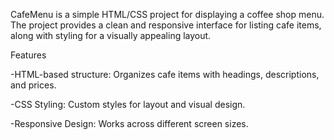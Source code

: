 CafeMenu is a simple HTML/CSS project for displaying a coffee shop menu. The project provides a clean and responsive interface for listing cafe items, along with styling for a visually appealing layout.

Features

-HTML-based structure: Organizes cafe items with headings, descriptions, and prices.

-CSS Styling: Custom styles for layout and visual design.

-Responsive Design: Works across different screen sizes.
